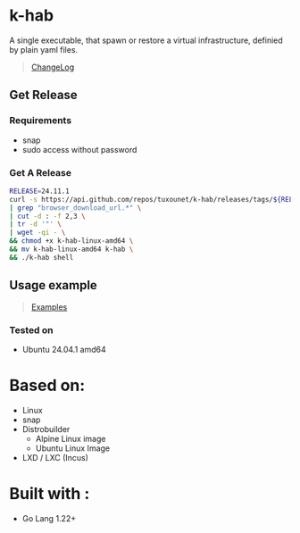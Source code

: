 # k-hab

A single executable, that spawn or restore a virtual infrastructure, definied by plain yaml files.

> [ChangeLog](./CHANGELOG.md)

## Get Release

### Requirements

- snap
- sudo access without password

### Get A Release

```bash
RELEASE=24.11.1
curl -s https://api.github.com/repos/tuxounet/k-hab/releases/tags/${RELEASE} \
| grep "browser_download_url.*" \
| cut -d : -f 2,3 \
| tr -d '"' \
| wget -qi - \
&& chmod +x k-hab-linux-amd64 \
&& mv k-hab-linux-amd64 k-hab \
&& ./k-hab shell
```

## Usage example

> [Examples](./examples/README.md)

### Tested on

- Ubuntu 24.04.1 amd64

# Based on:

- Linux
- snap
- Distrobuilder
  - Alpine Linux image
  - Ubuntu Linux Image
- LXD / LXC (Incus)

# Built with :

- Go Lang 1.22+

